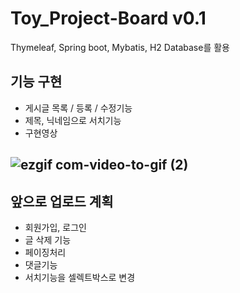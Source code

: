 # Toy_Project-Board v0.1
Thymeleaf, Spring boot, Mybatis, H2 Database를 활용
 ## 기능 구현
 - 게시글 목록 / 등록 / 수정기능
 - 제목, 닉네임으로 서치기능
 - 구현영상

![ezgif com-video-to-gif (2)](https://github.com/monge02/Toy_Project-Board/assets/123738260/445fcccf-2431-4d72-a4ff-786a4a2ba391)
---

## 앞으로 업로드 계획
- 회원가입, 로그인
- 글 삭제 기능
- 페이징처리
- 댓글기능
- 서치기능을 셀렉트박스로 변경

